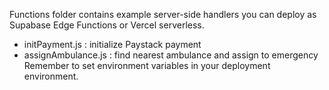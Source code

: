 Functions folder contains example server-side handlers you can deploy as Supabase Edge Functions or Vercel serverless.
- initPayment.js : initialize Paystack payment
- assignAmbulance.js : find nearest ambulance and assign to emergency
Remember to set environment variables in your deployment environment.
